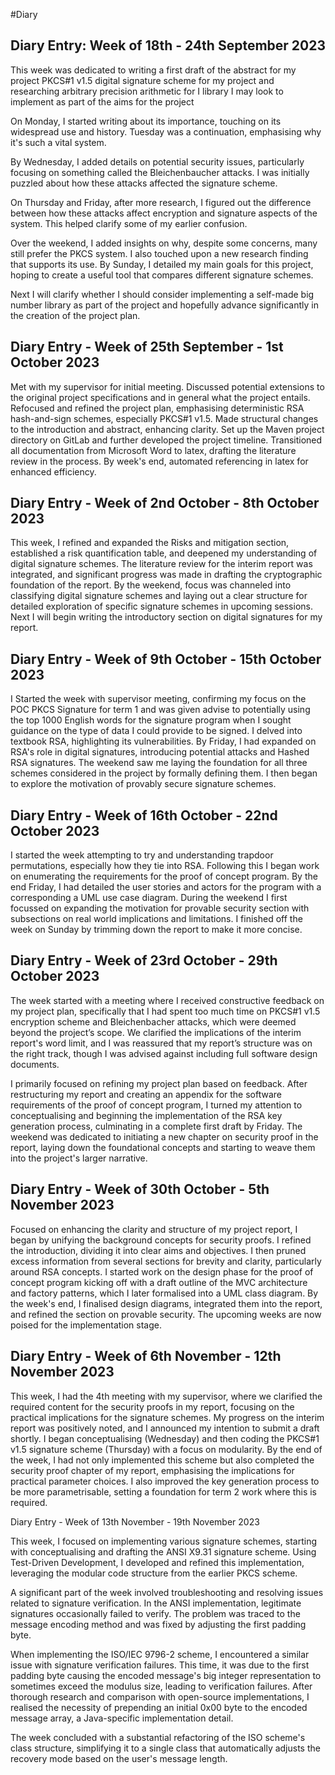 #Diary
## Diary Entry: Week of 18th - 24th September 2023

This week was dedicated to writing a first draft of the abstract for my project PKCS#1 v1.5 digital signature scheme for my project and researching arbitrary precision arithmetic for I library I may look to implement as part of the aims for the project

On Monday, I started writing about its importance, touching on its widespread use and history. Tuesday was a continuation, emphasising why it's such a vital system.

By Wednesday, I added details on potential security issues, particularly focusing on something called the Bleichenbaucher attacks. I was initially puzzled about how these attacks affected the signature scheme.

On Thursday and Friday, after more research, I figured out the difference between how these attacks affect encryption and signature aspects of the system. This helped clarify some of my earlier confusion.

Over the weekend, I added insights on why, despite some concerns, many still prefer the PKCS system. I also touched upon a new research finding that supports its use. By Sunday, I detailed my main goals for this project, hoping to create a useful tool that compares different signature schemes.

Next I will clarify whether I should consider implementing a self-made big number library as part of the project and hopefully advance significantly in the creation of the project plan.


## Diary Entry - Week of 25th September - 1st October 2023

Met with my supervisor for initial meeting. Discussed potential extensions to the original project specifications and in general what the project entails. Refocused and refined the project plan, emphasising deterministic RSA hash-and-sign schemes, especially PKCS#1 v1.5. Made structural changes to the introduction and abstract, enhancing clarity. Set up the Maven project directory on GitLab and further developed the project timeline. Transitioned all documentation from Microsoft Word to latex, drafting the literature review in the process. By week's end, automated referencing in latex for enhanced efficiency.

## Diary Entry - Week of 2nd October - 8th October 2023

This week, I refined and expanded the Risks and mitigation section, established a risk quantification table, and deepened my understanding of digital signature schemes. The literature review for the interim report was integrated, and significant progress was made in drafting the cryptographic foundation of the report. By the weekend, focus was channeled into classifying digital signature schemes and laying out a clear structure for detailed exploration of specific signature schemes in upcoming sessions. Next I will begin writing the introductory section on digital signatures for my report.

## Diary Entry - Week of 9th October - 15th October 2023

I Started the week with supervisor meeting, confirming my focus on the POC PKCS Signature for term 1 and was given advise to potentially using the top 1000 English words for the signature program when I sought guidance on the type of data I could provide to be signed. I delved into textbook RSA, highlighting its vulnerabilities. By Friday, I had expanded on RSA's role in digital signatures, introducing potential attacks and Hashed RSA signatures. The weekend saw me laying the foundation for all three schemes considered in the project by formally defining them. I then began to explore the motivation of provably secure signature schemes.

 
## Diary Entry - Week of 16th October - 22nd October 2023
I started the week attempting to try and understanding trapdoor permutations, especially how they tie into RSA. Following this I began work on enumerating the requirements for the proof of concept program. By the end Friday, I had detailed the user stories and actors for the program with a corresponding a UML use case diagram. During the weekend I first focussed on expanding the motivation for provable security section with subsections on real world implications and limitations. I finished off the week on Sunday by trimming down the report to make it more concise.

## Diary Entry - Week of 23rd October - 29th October 2023

The week started with a meeting where I received constructive feedback on my project plan, specifically that I had spent too much time on PKCS#1 v1.5 encryption scheme and Bleichenbacher attacks, which were deemed beyond the project’s scope. We clarified the implications of the interim report's word limit, and I was reassured that my report’s structure was on the right track, though I was advised against including full software design documents.

I primarily focused on refining my project plan based on feedback. After restructuring my report and creating an appendix for the software requirements of the proof of concept program, I turned my attention to conceptualising and beginning the implementation of the RSA key generation process, culminating in a complete first draft by Friday. The weekend was dedicated to initiating a new chapter on security proof in the report, laying down the foundational concepts and starting to weave them into the project's larger narrative.

## Diary Entry - Week of 30th October - 5th November 2023

Focused on enhancing the clarity and structure of my project report, I began by unifying the background concepts for security proofs. I refined the introduction, dividing it into clear aims and objectives. I then pruned excess information from several sections for brevity and clarity, particularly around RSA concepts. I started work on the design phase for the proof of concept program kicking off with a draft outline of the MVC architecture and factory patterns, which I  later formalised into a UML class diagram. By the week's end, I finalised design diagrams, integrated them into the report, and refined the section on provable security. The upcoming weeks are now poised for the implementation stage.

## Diary Entry - Week of 6th November - 12th November 2023

This week, I had the 4th meeting with my supervisor, where we clarified the required content for the security proofs in my report, focusing on the practical implications for the signature schemes. My progress on the interim report was positively noted, and I announced my intention to submit a draft shortly. I began conceptualising (Wednesday) and then coding the PKCS#1 v1.5 signature scheme (Thursday) with a focus on modularity. By the end of the week, I had not only implemented this scheme but also completed the security proof chapter of my report, emphasising the implications for practical parameter choices. I also improved the key generation process to be more parametrisable, setting a foundation for term 2 work where this is required.


Diary Entry - Week of 13th November - 19th November 2023

This week, I focused on implementing various signature schemes, starting with conceptualising and drafting the ANSI X9.31 signature scheme. Using Test-Driven Development, I developed and refined this implementation, leveraging the modular code structure from the earlier PKCS scheme.

A significant part of the week involved troubleshooting and resolving issues related to signature verification. In the ANSI implementation, legitimate signatures occasionally failed to verify. The problem was traced to the message encoding method and was fixed by adjusting the first padding byte.

When implementing the ISO/IEC 9796-2 scheme, I encountered a similar issue with signature verification failures. This time, it was due to the first padding byte causing the encoded message's big integer representation to sometimes exceed the modulus size, leading to verification failures. After thorough research and comparison with open-source implementations, I realised the necessity of prepending an initial 0x00 byte to the encoded message array, a Java-specific implementation detail.

The week concluded with a substantial refactoring of the ISO scheme's class structure, simplifying it to a single class that automatically adjusts the recovery mode based on the user's message length.